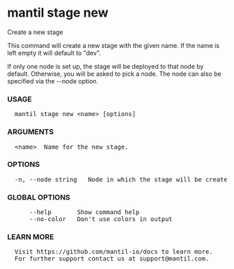 
# mantil stage new

Create a new stage

This command will create a new stage with the given name.
If the name is left empty it will default to "dev".

If only one node is set up, the stage will be deployed to that node by default.
Otherwise, you will be asked to pick a node. The node can also be specified via the --node option.

### USAGE
<pre>
  mantil stage new &lt;name&gt; [options]
</pre>
### ARGUMENTS
<pre>
  &lt;name&gt;  Name for the new stage.
</pre>
### OPTIONS
<pre>
  -n, --node string   Node in which the stage will be created
</pre>
### GLOBAL OPTIONS
<pre>
      --help       Show command help
      --no-color   Don't use colors in output
</pre>
### LEARN MORE
<pre>
  Visit https://github.com/mantil-io/docs to learn more.
  For further support contact us at support@mantil.com.
</pre>
